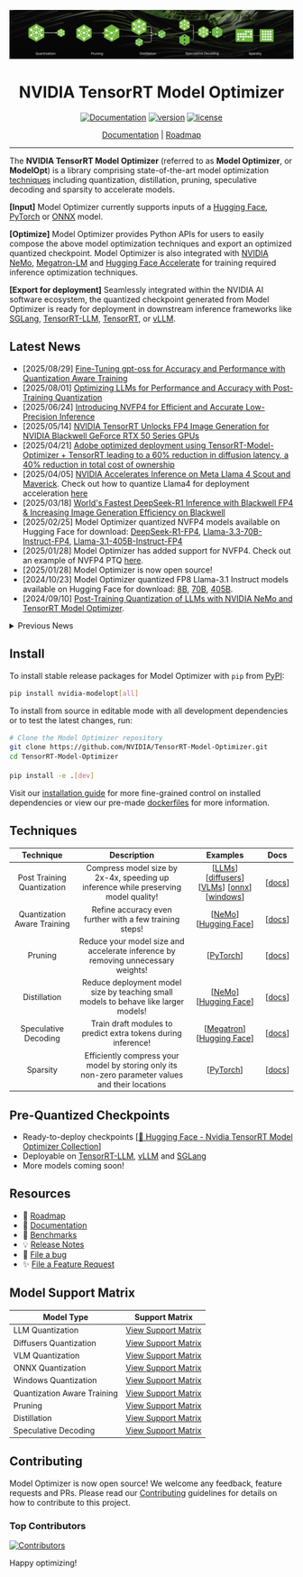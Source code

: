 <div align="center">

![Banner image](docs/source/assets/model-optimizer-banner.png)

# NVIDIA TensorRT Model Optimizer

[![Documentation](https://img.shields.io/badge/Documentation-latest-brightgreen.svg?style=flat)](https://nvidia.github.io/TensorRT-Model-Optimizer)
[![version](https://img.shields.io/pypi/v/nvidia-modelopt?label=Release)](https://pypi.org/project/nvidia-modelopt/)
[![license](https://img.shields.io/badge/License-Apache%202.0-blue)](./LICENSE)

[Documentation](https://nvidia.github.io/TensorRT-Model-Optimizer) |
[Roadmap](https://github.com/NVIDIA/TensorRT-Model-Optimizer/issues/146)

</div>

______________________________________________________________________

The **NVIDIA TensorRT Model Optimizer** (referred to as **Model Optimizer**, or **ModelOpt**) is a library comprising state-of-the-art model optimization [techniques](#techniques) including quantization, distillation, pruning, speculative decoding and sparsity to accelerate models.

**[Input]** Model Optimizer currently supports inputs of a [Hugging Face](https://huggingface.co/), [PyTorch](https://github.com/pytorch/pytorch) or [ONNX](https://github.com/onnx/onnx) model.

**[Optimize]** Model Optimizer provides Python APIs for users to easily compose the above model optimization techniques and export an optimized quantized checkpoint.
Model Optimizer is also integrated with [NVIDIA NeMo](https://github.com/NVIDIA-NeMo/NeMo), [Megatron-LM](https://github.com/NVIDIA/Megatron-LM) and [Hugging Face Accelerate](https://github.com/huggingface/accelerate) for training required inference optimization techniques.

**[Export for deployment]** Seamlessly integrated within the NVIDIA AI software ecosystem, the quantized checkpoint generated from Model Optimizer is ready for deployment in downstream inference frameworks like [SGLang](https://github.com/sgl-project/sglang), [TensorRT-LLM](https://github.com/NVIDIA/TensorRT-LLM/tree/main/examples/quantization), [TensorRT](https://github.com/NVIDIA/TensorRT), or [vLLM](https://github.com/vllm-project/vllm).

## Latest News

- [2025/08/29] [Fine-Tuning gpt-oss for Accuracy and Performance with Quantization Aware Training](https://developer.nvidia.com/blog/fine-tuning-gpt-oss-for-accuracy-and-performance-with-quantization-aware-training/)
- [2025/08/01] [Optimizing LLMs for Performance and Accuracy with Post-Training Quantization](https://developer.nvidia.com/blog/optimizing-llms-for-performance-and-accuracy-with-post-training-quantization/)
- [2025/06/24] [Introducing NVFP4 for Efficient and Accurate Low-Precision Inference](https://developer.nvidia.com/blog/introducing-nvfp4-for-efficient-and-accurate-low-precision-inference/)
- [2025/05/14] [NVIDIA TensorRT Unlocks FP4 Image Generation for NVIDIA Blackwell GeForce RTX 50 Series GPUs](https://developer.nvidia.com/blog/nvidia-tensorrt-unlocks-fp4-image-generation-for-nvidia-blackwell-geforce-rtx-50-series-gpus/)
- [2025/04/21] [Adobe optimized deployment using TensorRT-Model-Optimizer + TensorRT leading to a 60% reduction in diffusion latency, a 40% reduction in total cost of ownership](https://developer.nvidia.com/blog/optimizing-transformer-based-diffusion-models-for-video-generation-with-nvidia-tensorrt/)
- [2025/04/05] [NVIDIA Accelerates Inference on Meta Llama 4 Scout and Maverick](https://developer.nvidia.com/blog/nvidia-accelerates-inference-on-meta-llama-4-scout-and-maverick/). Check out how to quantize Llama4 for deployment acceleration [here](./examples/llm_ptq/README.md#llama-4)
- [2025/03/18] [World's Fastest DeepSeek-R1 Inference with Blackwell FP4 & Increasing Image Generation Efficiency on Blackwell](https://developer.nvidia.com/blog/nvidia-blackwell-delivers-world-record-deepseek-r1-inference-performance/)
- [2025/02/25] Model Optimizer quantized NVFP4 models available on Hugging Face for download: [DeepSeek-R1-FP4](https://huggingface.co/nvidia/DeepSeek-R1-FP4), [Llama-3.3-70B-Instruct-FP4](https://huggingface.co/nvidia/Llama-3.3-70B-Instruct-FP4), [Llama-3.1-405B-Instruct-FP4](https://huggingface.co/nvidia/Llama-3.1-405B-Instruct-FP4)
- [2025/01/28] Model Optimizer has added support for NVFP4. Check out an example of NVFP4 PTQ [here](./examples/llm_ptq/README.md#model-quantization-and-trt-llm-conversion).
- [2025/01/28] Model Optimizer is now open source!
- [2024/10/23] Model Optimizer quantized FP8 Llama-3.1 Instruct models available on Hugging Face for download: [8B](https://huggingface.co/nvidia/Llama-3.1-8B-Instruct-FP8), [70B](https://huggingface.co/nvidia/Llama-3.1-70B-Instruct-FP8), [405B](https://huggingface.co/nvidia/Llama-3.1-405B-Instruct-FP8).
- [2024/09/10] [Post-Training Quantization of LLMs with NVIDIA NeMo and TensorRT Model Optimizer](https://developer.nvidia.com/blog/post-training-quantization-of-llms-with-nvidia-nemo-and-nvidia-tensorrt-model-optimizer/).

<details close>
<summary>Previous News</summary>

- [2024/08/28] [Boosting Llama 3.1 405B Performance up to 44% with TensorRT Model Optimizer on NVIDIA H200 GPUs](https://developer.nvidia.com/blog/boosting-llama-3-1-405b-performance-by-up-to-44-with-nvidia-tensorrt-model-optimizer-on-nvidia-h200-gpus/)
- [2024/08/28] [Up to 1.9X Higher Llama 3.1 Performance with Medusa](https://developer.nvidia.com/blog/low-latency-inference-chapter-1-up-to-1-9x-higher-llama-3-1-performance-with-medusa-on-nvidia-hgx-h200-with-nvlink-switch/)
- [2024/08/15] New features in recent releases: [Cache Diffusion](https://github.com/NVIDIA/TensorRT-Model-Optimizer/tree/main/examples/diffusers/cache_diffusion), [QLoRA workflow with NVIDIA NeMo](https://docs.nvidia.com/nemo-framework/user-guide/24.09/sft_peft/qlora.html), and more. Check out [our blog](https://developer.nvidia.com/blog/nvidia-tensorrt-model-optimizer-v0-15-boosts-inference-performance-and-expands-model-support/) for details.
- [2024/06/03] Model Optimizer now has an experimental feature to deploy to vLLM as part of our effort to support popular deployment frameworks. Check out the workflow [here](./examples/llm_ptq/README.md#deploy-fp8-quantized-model-using-vllm)
- [2024/05/08] [Announcement: Model Optimizer Now Formally Available to Further Accelerate GenAI Inference Performance](https://developer.nvidia.com/blog/accelerate-generative-ai-inference-performance-with-nvidia-tensorrt-model-optimizer-now-publicly-available/)
- [2024/03/27] [Model Optimizer supercharges TensorRT-LLM to set MLPerf LLM inference records](https://developer.nvidia.com/blog/nvidia-h200-tensor-core-gpus-and-nvidia-tensorrt-llm-set-mlperf-llm-inference-records/)
- [2024/03/18] [GTC Session: Optimize Generative AI Inference with Quantization in TensorRT-LLM and TensorRT](https://www.nvidia.com/en-us/on-demand/session/gtc24-s63213/)
- [2024/03/07] [Model Optimizer's 8-bit Post-Training Quantization enables TensorRT to accelerate Stable Diffusion to nearly 2x faster](https://developer.nvidia.com/blog/tensorrt-accelerates-stable-diffusion-nearly-2x-faster-with-8-bit-post-training-quantization/)
- [2024/02/01] [Speed up inference with Model Optimizer quantization techniques in TRT-LLM](https://github.com/NVIDIA/TensorRT-LLM/blob/main/docs/source/blogs/quantization-in-TRT-LLM.md)

</details>

## Install

To install stable release packages for Model Optimizer with `pip` from [PyPI](https://pypi.org/project/nvidia-modelopt/):

```bash
pip install nvidia-modelopt[all]
```

To install from source in editable mode with all development dependencies or to test the latest changes, run:

```bash
# Clone the Model Optimizer repository
git clone https://github.com/NVIDIA/TensorRT-Model-Optimizer.git
cd TensorRT-Model-Optimizer

pip install -e .[dev]
```

Visit our [installation guide](https://nvidia.github.io/TensorRT-Model-Optimizer/getting_started/2_installation.html) for more fine-grained control on installed dependencies or view our pre-made [dockerfiles](docker/README.md) for more information.

## Techniques

<div align="center">

| **Technique** | **Description** | **Examples** | **Docs** |
| :------------: | :------------: | :------------: | :------------: |
| Post Training Quantization | Compress model size by 2x-4x, speeding up inference while preserving model quality! | \[[LLMs](./examples/llm_ptq/)\] \[[diffusers](./examples/diffusers/)\] \[[VLMs](./examples/vlm_ptq/)\] \[[onnx](./examples/onnx_ptq/)\] \[[windows](./examples/windows/)\] | \[[docs](https://nvidia.github.io/TensorRT-Model-Optimizer/guides/1_quantization.html)\] |
| Quantization Aware Training | Refine accuracy even further with a few training steps! | \[[NeMo](./examples/llm_qat#nemo-qatqad-simplified-flow-example)\] \[[Hugging Face](./examples/llm_qat/)\] | \[[docs](https://nvidia.github.io/TensorRT-Model-Optimizer/guides/1_quantization.html)\] |
| Pruning | Reduce your model size and accelerate inference by removing unnecessary weights! | \[[PyTorch](./examples/pruning/)\] | \[[docs](https://nvidia.github.io/TensorRT-Model-Optimizer/guides/3_pruning.html)\] |
| Distillation | Reduce deployment model size by teaching small models to behave like larger models! | \[[NeMo](./examples/llm_distill#knowledge-distillation-kd-for-nvidia-nemo-models)\] \[[Hugging Face](./examples/llm_distill/)\] | \[[docs](https://nvidia.github.io/TensorRT-Model-Optimizer/guides/4_distillation.html)\] |
| Speculative Decoding | Train draft modules to predict extra tokens during inference! | \[[Megatron](./examples/speculative_decoding#mlm-example)\] \[[Hugging Face](./examples/speculative_decoding/)\] | \[[docs](https://nvidia.github.io/TensorRT-Model-Optimizer/guides/5_speculative_decoding.html)\] |
| Sparsity | Efficiently compress your model by storing only its non-zero parameter values and their locations | \[[PyTorch](./examples/llm_sparsity/)\] | \[[docs](https://nvidia.github.io/TensorRT-Model-Optimizer/guides/6_sparsity.html)\] |

</div>

## Pre-Quantized Checkpoints

- Ready-to-deploy checkpoints \[[🤗 Hugging Face - Nvidia TensorRT Model Optimizer Collection](https://huggingface.co/collections/nvidia/model-optimizer-66aa84f7966b3150262481a4)\]
- Deployable on [TensorRT-LLM](https://github.com/NVIDIA/TensorRT-LLM), [vLLM](https://github.com/vllm-project/vllm) and [SGLang](https://github.com/sgl-project/sglang)
- More models coming soon!

## Resources

- 📅 [Roadmap](https://github.com/NVIDIA/TensorRT-Model-Optimizer/issues/146)
- 📖 [Documentation](https://nvidia.github.io/TensorRT-Model-Optimizer)
- 🎯 [Benchmarks](./examples/benchmark.md)
- 💡 [Release Notes](https://nvidia.github.io/TensorRT-Model-Optimizer/reference/0_changelog.html)
- 🐛 [File a bug](https://github.com/NVIDIA/TensorRT-Model-Optimizer/issues/new?template=1_bug_report.md)
- ✨ [File a Feature Request](https://github.com/NVIDIA/TensorRT-Model-Optimizer/issues/new?template=2_feature_request.md)

## Model Support Matrix

| Model Type | Support Matrix |
|------------|----------------|
| LLM Quantization | [View Support Matrix](./examples/llm_ptq/README.md#support-matrix) |
| Diffusers Quantization | [View Support Matrix](./examples/diffusers/README.md#support-matrix) |
| VLM Quantization | [View Support Matrix](./examples/vlm_ptq/README.md#support-matrix) |
| ONNX Quantization | [View Support Matrix](./examples/onnx_ptq/README.md#onnx-export-supported-llm-models) |
| Windows Quantization | [View Support Matrix](./examples/windows/README.md#support-matrix) |
| Quantization Aware Training | [View Support Matrix](./examples/llm_qat/README.md#support-matrix) |
| Pruning | [View Support Matrix](./examples/pruning/README.md#support-matrix) |
| Distillation | [View Support Matrix](./examples/llm_distill/README.md#support-matrix) |
| Speculative Decoding | [View Support Matrix](./examples/speculative_decoding/README.md#support-matrix) |

## Contributing

Model Optimizer is now open source! We welcome any feedback, feature requests and PRs.
Please read our [Contributing](./CONTRIBUTING.md) guidelines for details on how to contribute to this project.

### Top Contributors

[![Contributors](https://contrib.rocks/image?repo=NVIDIA/TensorRT-Model-Optimizer)](https://github.com/NVIDIA/TensorRT-Model-Optimizer/graphs/contributors)

Happy optimizing!
